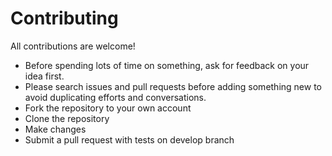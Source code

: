 # Contributing

All contributions are welcome!

- Before spending lots of time on something, ask for feedback on your idea first.
- Please search issues and pull requests before adding something new to avoid duplicating efforts and conversations.
- Fork the repository to your own account
- Clone the repository
- Make changes
- Submit a pull request with tests on develop branch
